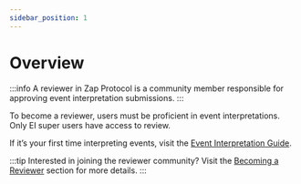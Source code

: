 ```yaml
---
sidebar_position: 1
---
```


# Overview

:::info
A reviewer in Zap Protocol is a community member responsible for approving event interpretation submissions.
:::

To become a reviewer, users must be proficient in event interpretations. Only EI super users have access to review.

If it’s your first time interpreting events, visit the [Event Interpretation Guide](docs/Interpretation/event-interpretation/overview.md).

:::tip
Interested in joining the reviewer community? Visit the [Becoming a Reviewer](/becoming-a-reviewer.md) section for more details.
:::



